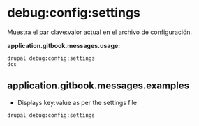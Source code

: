 # debug:config:settings
Muestra el par clave:valor actual en el archivo de configuración.

**application.gitbook.messages.usage:**
```
drupal debug:config:settings
dcs
```

## application.gitbook.messages.examples
* Displays key:value as per the settings file
```
drupal debug:config:settings
```
